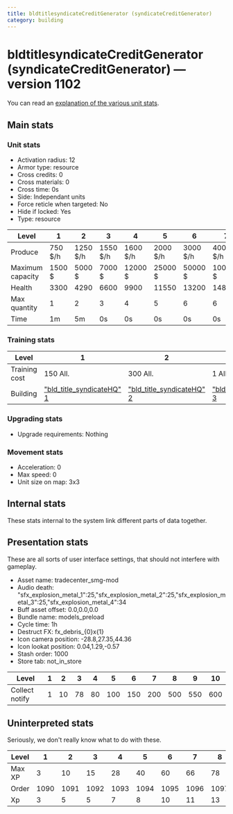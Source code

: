 ```yaml
---
title: bldtitlesyndicateCreditGenerator (syndicateCreditGenerator)
category: building
---
```


# bldtitlesyndicateCreditGenerator (syndicateCreditGenerator) — version 1102

You can read an [explanation  of the various unit stats](unitexplained.md).

## Main stats

### Unit stats

  * Activation radius: 12
  * Armor type: resource
  * Cross credits: 0
  * Cross materials: 0
  * Cross time: 0s
  * Side: Independant units
  * Force reticle when targeted: No
  * Hide if locked: Yes
  * Type: resource

|Level           |1      |2       |3       |4       |5       |6       |7       |8        |9        |10       |
|----------------|-------|--------|--------|--------|--------|--------|--------|---------|---------|---------|
|Produce         |750 $/h|1250 $/h|1550 $/h|1600 $/h|2000 $/h|3000 $/h|4000 $/h|10000 $/h|11000 $/h|12000 $/h|
|Maximum capacity|1500 $ |5000 $  |7000 $  |12000 $ |25000 $ |50000 $ |100000 $|250000 $ |500000 $ |1000000 $|
|Health          |3300   |4290    |6600    |9900    |11550   |13200   |14850   |16500    |18150    |19800    |
|Max quantity    |1      |2       |3       |4       |5       |6       |6       |6        |6        |7        |
|Time            |1m     |5m      |0s      |0s      |0s      |0s      |0s      |0s       |0s       |0s       |


### Training stats

|Level        |1                                            |2                                            |3                                            |4                                            |5                                            |6                                            |7                                            |8                                            |9                                            |10                                            |
|-------------|---------------------------------------------|---------------------------------------------|---------------------------------------------|---------------------------------------------|---------------------------------------------|---------------------------------------------|---------------------------------------------|---------------------------------------------|---------------------------------------------|----------------------------------------------|
|Training cost|150 All.                                     |300 All.                                     |1 All.                                       |1 All.                                       |1 All.                                       |1 All.                                       |1 All.                                       |1 All.                                       |1 All.                                       |1 All.                                        |
|Building     |["bld_title_syndicateHQ" 1](syndicateHQ.html)|["bld_title_syndicateHQ" 2](syndicateHQ.html)|["bld_title_syndicateHQ" 3](syndicateHQ.html)|["bld_title_syndicateHQ" 4](syndicateHQ.html)|["bld_title_syndicateHQ" 5](syndicateHQ.html)|["bld_title_syndicateHQ" 6](syndicateHQ.html)|["bld_title_syndicateHQ" 7](syndicateHQ.html)|["bld_title_syndicateHQ" 8](syndicateHQ.html)|["bld_title_syndicateHQ" 9](syndicateHQ.html)|["bld_title_syndicateHQ" 10](syndicateHQ.html)|


### Upgrading stats

  * Upgrade requirements: Nothing

### Movement stats

  * Acceleration: 0
  * Max speed: 0
  * Unit size on map: 3x3

## Internal stats

These stats internal to the system link different parts of data together.


## Presentation stats

These are all sorts of user interface settings, that should not interfere with gameplay.

  * Asset name: tradecenter_smg-mod
  * Audio death: "sfx_explosion_metal_1":25,"sfx_explosion_metal_2":25,"sfx_explosion_metal_3":25,"sfx_explosion_metal_4":34
  * Buff asset offset: 0.0,0.0,0.0
  * Bundle name: models_preload
  * Cycle time: 1h
  * Destruct FX: fx_debris_{0}x{1}
  * Icon camera position: -28.8,27.35,44.36
  * Icon lookat position: 0.04,1.29,-0.57
  * Stash order: 1000
  * Store tab: not_in_store

|Level         |1|2 |3 |4 |5  |6  |7  |8  |9  |10 |
|--------------|-|--|--|--|---|---|---|---|---|---|
|Collect notify|1|10|78|80|100|150|200|500|550|600|


## Uninterpreted stats

Seriously, we don't really know what to do with these.

|Level |1   |2   |3   |4   |5   |6   |7   |8   |9   |10  |
|------|----|----|----|----|----|----|----|----|----|----|
|Max XP|3   |10  |15  |28  |40  |60  |66  |78  |84  |112 |
|Order |1090|1091|1092|1093|1094|1095|1096|1097|1098|1099|
|Xp    |3   |5   |5   |7   |8   |10  |11  |13  |14  |16  |


